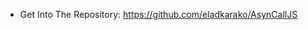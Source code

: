<ul>
<li>
Get Into The Repository:
<a href="https://github.com/eladkarako/AsynCallJS" target="_blank">https://github.com/eladkarako/AsynCallJS</a></li>
</ul>


